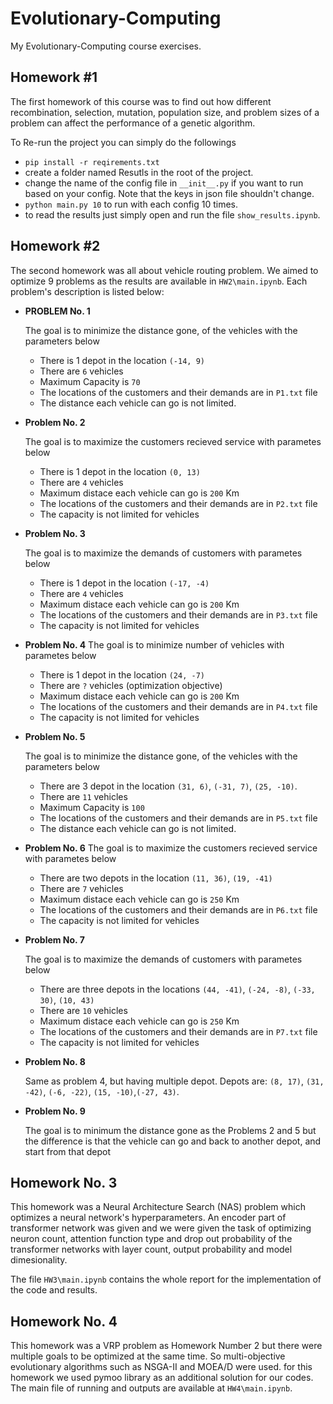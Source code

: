 # Evolutionary-Computing
My Evolutionary-Computing course exercises.

## Homework #1
The first homework of this course was to find out how different recombination, selection, mutation, population size, and problem sizes of a problem can affect the performance of a genetic algorithm.

To Re-run the project you can simply do the followings
- ```pip install -r reqirements.txt```
- create a folder named Resutls in the root of the project.
- change the name of the config file in `__init__.py` if you want to run based on your config. Note that the keys in json file shouldn't change.
- ```python main.py 10``` to run with each config 10 times.
- to read the results just simply open and run the file ```show_results.ipynb```.

## Homework #2
The second homework was all about vehicle routing problem. We aimed to optimize 9 problems as the results are available in `HW2\main.ipynb`. Each problem's description is listed below:

- **PROBLEM No. 1**

    The goal is to minimize the distance gone, of the vehicles with the parameters below
    - There is 1 depot in the location `(-14, 9)`
    - There are `6` vehicles
    - Maximum Capacity is `70`
    - The locations of the customers and their demands are in `P1.txt` file
    - The distance each vehicle can go is not limited.

- **Problem No. 2**

    The goal is to maximize the customers recieved service with parametes below
    - There is 1 depot in the location `(0, 13)`
    - There are `4` vehicles
    - Maximum distace each vehicle can go is `200` Km
    - The locations of the customers and their demands are in `P2.txt` file
    - The capacity is not limited for vehicles

- **Problem No. 3**

    The goal is to maximize the demands of customers with parametes below
    - There is 1 depot in the location `(-17, -4)`
    - There are `4` vehicles
    - Maximum distace each vehicle can go is `200` Km
    - The locations of the customers and their demands are in `P3.txt` file
    - The capacity is not limited for vehicles

- **Problem No. 4**
    The goal is to minimize number of vehicles with parametes below
    - There is 1 depot in the location `(24, -7)`
    - There are `?` vehicles (optimization objective)
    - Maximum distace each vehicle can go is `200` Km
    - The locations of the customers and their demands are in `P4.txt` file
    - The capacity is not limited for vehicles

- **Problem No. 5**

    The goal is to minimize the distance gone, of the vehicles with the parameters below
    - There are 3 depot in the location `(31, 6)`, `(-31, 7)`, `(25, -10)`.
    - There are `11` vehicles
    - Maximum Capacity is `100`
    - The locations of the customers and their demands are in `P5.txt` file
    - The distance each vehicle can go is not limited.

- **Problem No. 6**
    The goal is to maximize the customers recieved service with parametes below
    - There are two depots in the location `(11, 36)`, `(19, -41)`
    - There are `7` vehicles
    - Maximum distace each vehicle can go is `250` Km
    - The locations of the customers and their demands are in `P6.txt` file
    - The capacity is not limited for vehicles

- **Problem No. 7**

    The goal is to maximize the demands of customers with parametes below
    - There are three depots in the locations `(44, -41)`, `(-24, -8)`, `(-33, 30)`, `(10, 43)`
    - There are `10` vehicles
    - Maximum distace each vehicle can go is `250` Km
    - The locations of the customers and their demands are in `P7.txt` file
    - The capacity is not limited for vehicles
- **Problem No. 8**

    Same as problem 4, but having multiple depot. Depots are: `(8, 17)`, `(31, -42)`, `(-6, -22)`, `(15, -10)`,`(-27, 43)`.

- **Problem No. 9**

    The goal is to minimum the distance gone as the Problems 2 and 5 but the difference is that the vehicle can go and back to another depot, and start from that depot

## Homework No. 3
This homework was a Neural Architecture Search (NAS) problem which optimizes a neural network's hyperparameters. An encoder part of transformer network was given and we were given the task of optimizing neuron count, attention function type and drop out probability of the transformer networks with layer count, output probability and model dimesionality.

The file `HW3\main.ipynb` contains the whole report for the implementation of the code and results. 

## Homework No. 4
This homework was a VRP problem as Homework Number 2 but there were multiple goals to be optimized at the same time. So multi-objective evolutionary algorithms such as NSGA-II and MOEA/D were used. for this homework we used pymoo library as an additional solution for our codes. The main file of running and outputs are available at `HW4\main.ipynb`.

